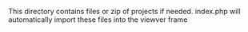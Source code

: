 




This directory contains files or zip of projects if needed. index.php will automatically import these files into  the viewver frame